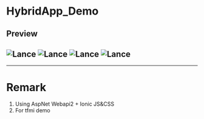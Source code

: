 # HybridApp_Demo
## Preview
![Lance](http://portal.wegames.tw/tfmi_01.png)
![Lance](http://portal.wegames.tw/tfmi_02.png)
![Lance](http://portal.wegames.tw/tfmi_03.png)
![Lance](http://portal.wegames.tw/tfmi_04.png)
--
---
# Remark
1. Using AspNet Webapi2 + Ionic JS&CSS
2. For tfmi demo
 
